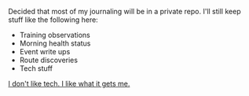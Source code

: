 Decided that most of my journaling will be in a private repo. I'll still keep stuff like the following here:

- Training observations
- Morning health status
- Event write ups
- Route discoveries
- Tech stuff

[I don't like tech. I like what it gets me.](../Philosophy/I%20don't%20like%20tech.%20I%20like%20what%20it%20gets%20me..md)